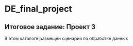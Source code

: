 # DE_final_project

## Итоговое задание: Проект 3
В этом каталоге размещен сценарий по обработке данных
